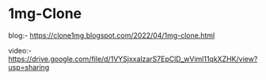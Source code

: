 # 1mg-Clone
blog:-
https://clone1mg.blogspot.com/2022/04/1mg-clone.html       

video:-
https://drive.google.com/file/d/1VYSjxxalzarS7EpClD_wViml11qkXZHK/view?usp=sharing    

